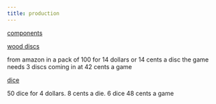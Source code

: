 ```yaml
---
title: production
---
```


[components](/games/battle_for_the_grove/rules/#components)

[wood discs](https://www.amazon.com/dp/B0B1TYYWKW/?coliid=I31JDA68STF546&colid=26UJHE4A1MHJW&psc=1&ref_=list_c_wl_gv_ov_lig_pi_dp)

from amazon in a pack of 100 for 14 dollars or 14 cents a disc the game needs 3 discs coming in at 42 cents a game

[dice](https://www.aliexpress.us/item/3256803825811926.html?spm=a2g0o.productlist.main.21.2f046ead6njaH4&algo_pvid=298d3929-2fb7-4ed2-8227-854d3c1c68cf&algo_exp_id=298d3929-2fb7-4ed2-8227-854d3c1c68cf-10&pdp_npi=4%40dis%21USD%214.99%212.05%21%21%214.99%212.05%21%402103246617337119714145566e26e3%2112000035585069380%21sea%21US%21710746480%21X&curPageLogUid=9QV4NkQiU6Qi&utparam-url=scene%3Asearch%7Cquery_from%3A)

50 dice for 4 dollars. 8 cents a die. 6 dice 48 cents a game
